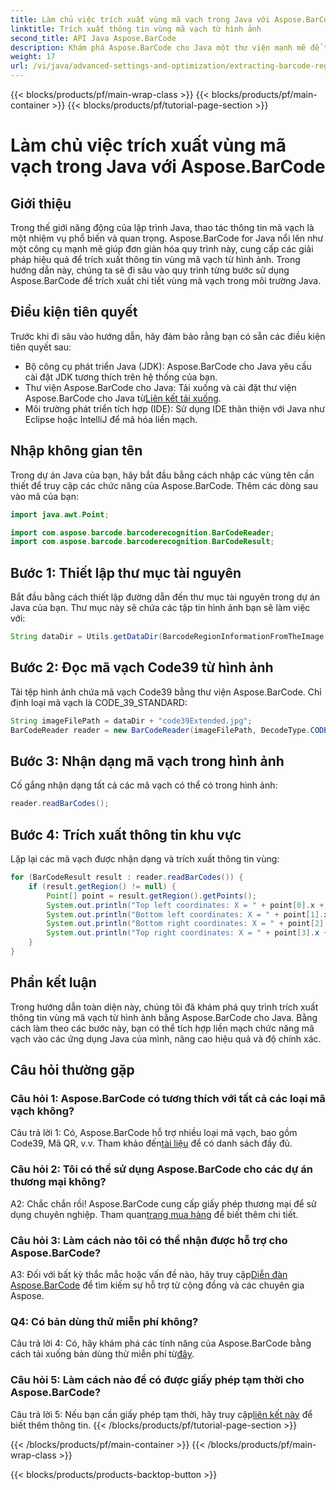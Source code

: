 ```yaml
---
title: Làm chủ việc trích xuất vùng mã vạch trong Java với Aspose.BarCode
linktitle: Trích xuất thông tin vùng mã vạch từ hình ảnh
second_title: API Java Aspose.BarCode
description: Khám phá Aspose.BarCode cho Java một thư viện mạnh mẽ để trích xuất chi tiết vùng mã vạch một cách dễ dàng. Nâng cao độ chính xác của các ứng dụng Java của bạn.
weight: 17
url: /vi/java/advanced-settings-and-optimization/extracting-barcode-region-information/
---
```


{{< blocks/products/pf/main-wrap-class >}}
{{< blocks/products/pf/main-container >}}
{{< blocks/products/pf/tutorial-page-section >}}

# Làm chủ việc trích xuất vùng mã vạch trong Java với Aspose.BarCode

## Giới thiệu

Trong thế giới năng động của lập trình Java, thao tác thông tin mã vạch là một nhiệm vụ phổ biến và quan trọng. Aspose.BarCode for Java nổi lên như một công cụ mạnh mẽ giúp đơn giản hóa quy trình này, cung cấp các giải pháp hiệu quả để trích xuất thông tin vùng mã vạch từ hình ảnh. Trong hướng dẫn này, chúng ta sẽ đi sâu vào quy trình từng bước sử dụng Aspose.BarCode để trích xuất chi tiết vùng mã vạch trong môi trường Java.

## Điều kiện tiên quyết

Trước khi đi sâu vào hướng dẫn, hãy đảm bảo rằng bạn có sẵn các điều kiện tiên quyết sau:

- Bộ công cụ phát triển Java (JDK): Aspose.BarCode cho Java yêu cầu cài đặt JDK tương thích trên hệ thống của bạn.
-  Thư viện Aspose.BarCode cho Java: Tải xuống và cài đặt thư viện Aspose.BarCode cho Java từ[Liên kết tải xuống](https://releases.aspose.com/barcode/java/).
- Môi trường phát triển tích hợp (IDE): Sử dụng IDE thân thiện với Java như Eclipse hoặc IntelliJ để mã hóa liền mạch.

## Nhập không gian tên

Trong dự án Java của bạn, hãy bắt đầu bằng cách nhập các vùng tên cần thiết để truy cập các chức năng của Aspose.BarCode. Thêm các dòng sau vào mã của bạn:

```java
import java.awt.Point;

import com.aspose.barcode.barcoderecognition.BarCodeReader;
import com.aspose.barcode.barcoderecognition.BarCodeResult;


```

## Bước 1: Thiết lập thư mục tài nguyên

Bắt đầu bằng cách thiết lập đường dẫn đến thư mục tài nguyên trong dự án Java của bạn. Thư mục này sẽ chứa các tập tin hình ảnh bạn sẽ làm việc với:

```java
String dataDir = Utils.getDataDir(BarcodeRegionInformationFromTheImage.class) + "BarcodeReader/advanced_features/";
```

## Bước 2: Đọc mã vạch Code39 từ hình ảnh

Tải tệp hình ảnh chứa mã vạch Code39 bằng thư viện Aspose.BarCode. Chỉ định loại mã vạch là CODE_39_STANDARD:

```java
String imageFilePath = dataDir + "code39Extended.jpg";
BarCodeReader reader = new BarCodeReader(imageFilePath, DecodeType.CODE_39_STANDARD);
```

## Bước 3: Nhận dạng mã vạch trong hình ảnh

Cố gắng nhận dạng tất cả các mã vạch có thể có trong hình ảnh:

```java
reader.readBarCodes();
```

## Bước 4: Trích xuất thông tin khu vực

Lặp lại các mã vạch được nhận dạng và trích xuất thông tin vùng:

```java
for (BarCodeResult result : reader.readBarCodes()) {
    if (result.getRegion() != null) {
        Point[] point = result.getRegion().getPoints();
        System.out.println("Top left coordinates: X = " + point[0].x + ", Y = " + point[0].y);
        System.out.println("Bottom left coordinates: X = " + point[1].x + ", Y = " + point[1].y);
        System.out.println("Bottom right coordinates: X = " + point[2].x + ", Y = " + point[2].y);
        System.out.println("Top right coordinates: X = " + point[3].x + ", Y = " + point[3].y);
    }
}
```

## Phần kết luận

Trong hướng dẫn toàn diện này, chúng tôi đã khám phá quy trình trích xuất thông tin vùng mã vạch từ hình ảnh bằng Aspose.BarCode cho Java. Bằng cách làm theo các bước này, bạn có thể tích hợp liền mạch chức năng mã vạch vào các ứng dụng Java của mình, nâng cao hiệu quả và độ chính xác.

## Câu hỏi thường gặp

### Câu hỏi 1: Aspose.BarCode có tương thích với tất cả các loại mã vạch không?

 Câu trả lời 1: Có, Aspose.BarCode hỗ trợ nhiều loại mã vạch, bao gồm Code39, Mã QR, v.v. Tham khảo đến[tài liệu](https://reference.aspose.com/barcode/java/) để có danh sách đầy đủ.

### Câu hỏi 2: Tôi có thể sử dụng Aspose.BarCode cho các dự án thương mại không?

 A2: Chắc chắn rồi! Aspose.BarCode cung cấp giấy phép thương mại để sử dụng chuyên nghiệp. Tham quan[trang mua hàng](https://purchase.aspose.com/buy) để biết thêm chi tiết.

### Câu hỏi 3: Làm cách nào tôi có thể nhận được hỗ trợ cho Aspose.BarCode?

 A3: Đối với bất kỳ thắc mắc hoặc vấn đề nào, hãy truy cập[Diễn đàn Aspose.BarCode](https://forum.aspose.com/c/barcode/13) để tìm kiếm sự hỗ trợ từ cộng đồng và các chuyên gia Aspose.

### Q4: Có bản dùng thử miễn phí không?

 Câu trả lời 4: Có, hãy khám phá các tính năng của Aspose.BarCode bằng cách tải xuống bản dùng thử miễn phí từ[đây](https://releases.aspose.com/).

### Câu hỏi 5: Làm cách nào để có được giấy phép tạm thời cho Aspose.BarCode?

 Câu trả lời 5: Nếu bạn cần giấy phép tạm thời, hãy truy cập[liên kết này](https://purchase.aspose.com/temporary-license/) để biết thêm thông tin.
{{< /blocks/products/pf/tutorial-page-section >}}

{{< /blocks/products/pf/main-container >}}
{{< /blocks/products/pf/main-wrap-class >}}

{{< blocks/products/products-backtop-button >}}
